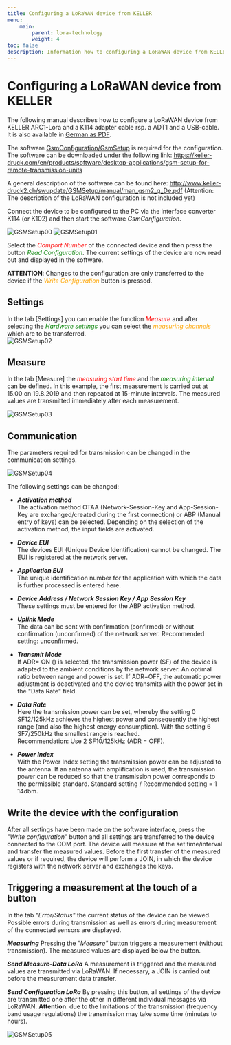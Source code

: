 ```yaml
---
title: Configuring a LoRaWAN device from KELLER
menu:
    main:
        parent: lora-technology
        weight: 4
toc: false
description: Information how to configuring a LoRaWAN device from KELLER AG
---
```


# Configuring a LoRaWAN device from KELLER

The following manual describes how to configure a LoRaWAN device from KELLER ARC1-Lora and a K114 adapter cable rsp. a ADT1 and a USB-cable. It is also available in [German as PDF](../../KELLER_LoRaWAN_Geraet_konfigurieren_V1.0.pdf).

The software [GsmConfiguration/GsmSetup](https://keller-druck.com/en/products/software/desktop-applications/gsm-setup-for-remote-transmission-units) is required for the configuration. The software can be downloaded under the following link: <https://keller-druck.com/en/products/software/desktop-applications/gsm-setup-for-remote-transmission-units>

A general description of the software can be found here:
<http://www.keller-druck2.ch/swupdate/GSMSetup/manual/man_gsm2_g_De.pdf>
(Attention: The description of the LoRaWAN configuration is not included yet)
  
Connect the device to be configured to the PC via the interface converter K114 (or K102) and then start the software *GsmConfiguration*.  

<img src="../../configLoRaDevice00.png" alt="GSMSetup00"/>  

<img src="../../configLoRaDevice01.png" alt="GSMSetup01"/>

Select the <span style="color:red">*Comport Number*</span> of the connected device and then press the button <span style="color:green">*Read Configuration*</span>. The current settings of the device are now read out and displayed in the software.
  
**ATTENTION**: Changes to the configuration are only transferred to the device if the <span style="color:orange">*Write Configuration*</span> button is pressed.

## Settings

In the tab [Settings] you can enable the function <span style="color:red">*Measure*</span> and after selecting the <span style="color:green">*Hardware settings*</span> you can select the <span style="color:orange">*measuring channels*</span> which are to be transferred.  
<img src="../../configLoRaDevice02.png" alt="GSMSetup02"/>  

## Measure

In the tab [Measure] the <span style="color:red">*measuring start time*</span> and the <span style="color:green">*measuring interval*</span> can be defined.
In this example, the first measurement is carried out at 15.00 on 19.8.2019 and then repeated at 15-minute intervals.
The measured values are transmitted immediately after each measurement.

<img src="../../configLoRaDevice03.png" alt="GSMSetup03"/>  

## Communication

The parameters required for transmission can be changed in the communication settings.
  
<img src="../../configLoRaDevice04.png" alt="GSMSetup04"/>

The following settings can be changed:  

- ***Activation method***  
The activation method OTAA (Network-Session-Key and App-Session-Key are exchanged/created during the first connection) or ABP (Manual entry of keys) can be selected. Depending on the selection of the activation method, the input fields are activated.  

- ***Device EUI***  
The devices EUI (Unique Device Identification) cannot be changed. The EUI is registered at the network server.  

- ***Application EUI***  
The unique identification number for the application with which the data is further processed is entered here.  

- ***Device Address / Network Session Key / App Session Key***  
These settings must be entered for the ABP activation method.  

- ***Uplink Mode***  
The data can be sent with confirmation (confirmed) or without confirmation (unconfirmed) of the network server. Recommended setting: unconfirmed.  

- ***Transmit Mode***  
If ADR= ON () is selected, the transmission power (SF) of the device is adapted to the ambient conditions by the network server. An optimal ratio between range and power is set. If ADR=OFF, the automatic power adjustment is deactivated and the device transmits with the power set in the "Data Rate" field.  

- ***Data Rate***  
Here the transmission power can be set, whereby the setting 0 SF12/125kHz achieves the highest power and consequently the highest range (and also the highest energy consumption). With the setting 6 SF7/250kHz the smallest range is reached.  
Recommendation: Use 2 SF10/125kHz (ADR = OFF).  

- ***Power Index***  
With the Power Index setting the transmission power can be adjusted to the antenna. If an antenna with amplification is used, the transmission power can be reduced so that the transmission power corresponds to the permissible standard.
Standard setting / Recommended setting = 1 14dbm.

## Write the device with the configuration

After all settings have been made on the software interface, press the *"Write configuration"* button and all settings are transferred to the device connected to the COM port.
The device will measure at the set time/interval and transfer the measured values.
Before the first transfer of the measured values or if required, the device will perform a JOIN, in which the device registers with the network server and exchanges the keys.

## Triggering a measurement at the touch of a button

In the tab *"Error/Status"* the current status of the device can be viewed. Possible errors during transmission as well as errors during measurement of the connected sensors are displayed.

***Measuring***
Pressing the *"Measure"* button triggers a measurement (without transmission). The measured values are displayed below the button.  
  
***Send Measure-Data LoRa***
A measurement is triggered and the measured values are transmitted via LoRaWAN. If necessary, a JOIN is carried out before the measurement data transfer.  

***Send Configuration LoRa***
By pressing this button, all settings of the device are transmitted one after the other in different individual messages via LoRaWAN.
**Attention**: due to the limitations of the transmission (frequency band usage regulations) the transmission may take some time (minutes to hours).

<img src="../../configLoRaDevice05.png" alt="GSMSetup05"/>